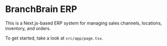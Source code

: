 # BranchBrain ERP

This is a Next.js-based ERP system for managing sales channels, locations, inventory, and orders.

To get started, take a look at `src/app/page.tsx`.
